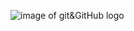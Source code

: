 ![image of git&GitHub logo](https://www.google.com/url?sa=i&url=https%3A%2F%2Fmorioh.com%2Fp%2F44ff44c19c6e&psig=AOvVaw0-GuAbQRyR564zUIYiMlqg&ust=1612720000526000&source=images&cd=vfe&ved=0CAIQjRxqFwoTCJCcz7Do1e4CFQAAAAAdAAAAABAD)
